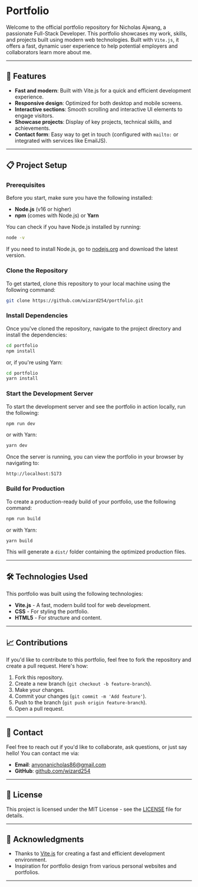 # Portfolio

Welcome to the official portfolio repository for Nicholas Ajwang, a passionate Full-Stack Developer. 
This portfolio showcases my work, skills, and projects built using modern web technologies. 
Built with `Vite.js`, it offers a fast, dynamic user experience to help potential employers 
and collaborators learn more about me.

---

## 🚀 Features

- **Fast and modern**: Built with Vite.js for a quick and efficient development experience.
- **Responsive design**: Optimized for both desktop and mobile screens.
- **Interactive sections**: Smooth scrolling and interactive UI elements to engage visitors.
- **Showcase projects**: Display of key projects, technical skills, and achievements.
- **Contact form**: Easy way to get in touch (configured with `mailto:` or integrated with services like EmailJS).

---

## 📋 Project Setup

### Prerequisites

Before you start, make sure you have the following installed:

- **Node.js** (v16 or higher)
- **npm** (comes with Node.js) or **Yarn**

You can check if you have Node.js installed by running:
```bash
node -v
```
If you need to install Node.js, go to [nodejs.org](https://nodejs.org/) and download the latest version.

### Clone the Repository

To get started, clone this repository to your local machine using the following command:

```bash
git clone https://github.com/wizard254/portfolio.git
```

### Install Dependencies

Once you've cloned the repository, navigate to the project directory and install the dependencies:

```bash
cd portfolio
npm install
```

or, if you're using Yarn:

```bash
cd portfolio
yarn install
```

### Start the Development Server

To start the development server and see the portfolio in action locally, run the following:

```bash
npm run dev
```

or with Yarn:

```bash
yarn dev
```

Once the server is running, you can view the portfolio in your browser by navigating to:

```
http://localhost:5173
```

### Build for Production

To create a production-ready build of your portfolio, use the following command:

```bash
npm run build
```

or with Yarn:

```bash
yarn build
```

This will generate a `dist/` folder containing the optimized production files. 

---

## 🛠️ Technologies Used

This portfolio was built using the following technologies:

- **Vite.js** - A fast, modern build tool for web development.
- **CSS** - For styling the portfolio.
- **HTML5** - For structure and content.

---

## 📈 Contributions

If you'd like to contribute to this portfolio, feel free to fork the repository and create a pull request. Here's how:

1. Fork this repository.
2. Create a new branch (`git checkout -b feature-branch`).
3. Make your changes.
4. Commit your changes (`git commit -m 'Add feature'`).
5. Push to the branch (`git push origin feature-branch`).
6. Open a pull request.

---

## 📧 Contact

Feel free to reach out if you'd like to collaborate, ask questions, or just say hello! You can contact me via:

- **Email**: [anyonanicholas86@gmail.com](mailto:anyonanicholas86@gmail.com)
- **GitHub**: [github.com/wizard254](https://github.com/wizard254)

---

## 📜 License

This project is licensed under the MIT License - see the [LICENSE](LICENSE) file for details.

---

## 📝 Acknowledgments

- Thanks to [Vite.js](https://vitejs.dev/) for creating a fast and efficient development environment.
- Inspiration for portfolio design from various personal websites and portfolios.

---
